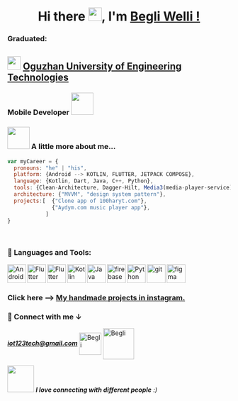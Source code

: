 <div align="center">
   <h1>Hi there <img src="https://media.giphy.com/media/hvRJCLFzcasrR4ia7z/giphy.gif" width="30">, I'm <a href="https://www.instagram.com/taslama_isler/">Begli Welli !</a></h1>
</div>

### Graduated:
<div align="start">
   <h2 >
      <img src="https://www.iau-hesd.net/sites/default/files/styles/medium/public/media_logo/Oguz-Han.png?itok=upM-6J0T" width="30">
      <a href="https://etut.edu.tm/"> Oguzhan University of Engineering Technologies</a>
   </h2>
</div>

<div align="start">
   <h3>Mobile Developer    <img src="https://media.giphy.com/media/WUlplcMpOCEmTGBtBW/giphy.gif"height="50" width="50"> </h3>
</div>

### <img src="https://media.giphy.com/media/VgCDAzcKvsR6OM0uWg/giphy.gif" width="50"> A little more about me...  

```javascript
var myCareer = {
  pronouns: "he" | "his",
  platform: {Android --> KOTLIN, FLUTTER, JETPACK COMPOSE},
  language: {Kotlin, Dart, Java, C++, Python},
  tools: {Clean-Architecture, Dagger-Hilt, Media3(media-player-service)},
  architecture: {"MVVM", "design system pattern"},
  projects:[  {"Clone app of 100haryt.com"},
              {"Aydym.com music player app"},
            ]
}
```
<br>

### 🔨 Languages and Tools:
<a href="https://developer.android.com" target="_blank"> <img align="left" alt="Android" height ="42px" src="https://raw.githubusercontent.com/rahul-jha98/github_readme_icons/main/language_and_tools/square/android/android.svg"> </a>
<a href="https://www.flutter.dev" target="_blank"> <img align="left" alt="Flutter" height ="42px" src="https://raw.githubusercontent.com/rahul-jha98/README_icons/4d06112f039d3d302017842f696129642a58f6a5/language_and_tools/square/flutter/flutter.svg"> </a>
<a href="https://www.dart.dev" target="_blank"> <img align="left" alt="Flutter" height ="42px" src="https://raw.githubusercontent.com/rahul-jha98/README_icons/4d06112f039d3d302017842f696129642a58f6a5/language_and_tools/square/dart/dart.svg"> </a>
<a href="https://kotlinlang.org" target="_blank"><img align="left" alt="Kotlin" height ="42px" src="https://raw.githubusercontent.com/rahul-jha98/github_readme_icons/main/language_and_tools/square/kotlin/kotlin.svg"></a>
<a href="https://www.java.com" target="_blank"><img align="left" alt="Java" height ="42px" src="https://raw.githubusercontent.com/rahul-jha98/github_readme_icons/main/language_and_tools/square/java/java.svg"></a>
<a href="https://firebase.google.com/" target="_blank"> <img align="left" src="https://raw.githubusercontent.com/rahul-jha98/github_readme_icons/main/language_and_tools/square/firebase/firebase.svg" alt="firebase" height ="42px"/> </a>
<a href="https://www.python.org" target="_blank"><img align="left" alt="Python" height ="42px" src="https://raw.githubusercontent.com/rahul-jha98/github_readme_icons/main/language_and_tools/square/python/python.svg"></a>
<a href="https://git-scm.com/" target="_blank"> <img src="https://raw.githubusercontent.com/rahul-jha98/github_readme_icons/main/language_and_tools/square/git-scm/git-scm.svg" align="left" alt="git" height='42px'/> </a>
<a href="https://www.figma.com/" target="_blank"> <img src="https://raw.githubusercontent.com/rahul-jha98/github_readme_icons/main/language_and_tools/square/figma/figma.svg" alt="figma" height='42px'/> </a>
<br>



<h3> Click here --> 
   <a href="https://www.instagram.com/taslama_isler/"> My handmade projects in instagram.</a>
</h3>


### 🔗 Connect with me ↓
<em><b>iot123tech@gmail.com</b></em>
<a href="https://mail.google.com/" target="blank"><img align="center" src="https://gist.githubusercontent.com/devfast01/e2ae3d8e164c18a6d7d26411c3f10503/raw/ae611bf2c8cb0e6802b231056d0bc9af91296043/pngwing.com.png" alt="Begli" height="50" width="50" /></a>
<a href="https://www.linkedin.com/in/begli-welliyew-472082256/" target="blank"><img align="center" src="https://raw.githubusercontent.com/gist/devfast01/e2ae3d8e164c18a6d7d26411c3f10503/raw/615555928176e2ff1235d8c7a0bb5548dcf0c299/LinkedIn.svg" alt="Begli" height="70" width="70" /></a>


<img src="https://media.giphy.com/media/LnQjpWaON8nhr21vNW/giphy.gif" width="60"> <em><b>I love connecting with different people</b> :)</em>
